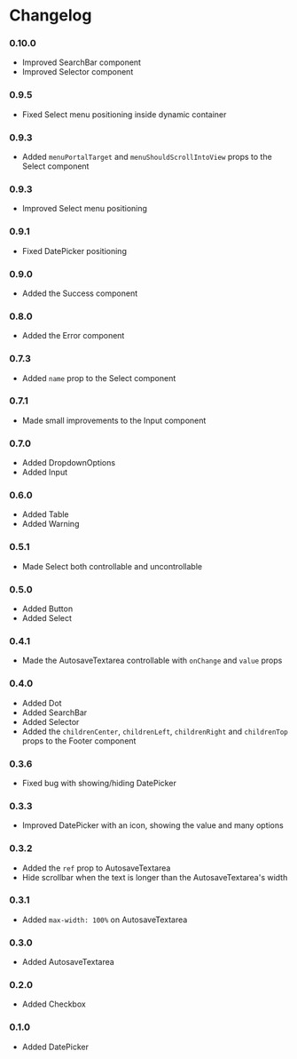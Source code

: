 # Changelog

### 0.10.0
- Improved SearchBar component
- Improved Selector component

### 0.9.5
- Fixed Select menu positioning inside dynamic container

### 0.9.3
- Added `menuPortalTarget` and `menuShouldScrollIntoView` props to the Select component

### 0.9.3
- Improved Select menu positioning

### 0.9.1
- Fixed DatePicker positioning

### 0.9.0
- Added the Success component

### 0.8.0
- Added the Error component

### 0.7.3
- Added `name` prop to the Select component

### 0.7.1
- Made small improvements to the Input component

### 0.7.0
- Added DropdownOptions
- Added Input

### 0.6.0
- Added Table
- Added Warning

### 0.5.1
- Made Select both controllable and uncontrollable

### 0.5.0
- Added Button
- Added Select

### 0.4.1
- Made the AutosaveTextarea controllable with `onChange` and `value` props

### 0.4.0
- Added Dot
- Added SearchBar
- Added Selector
- Added the `childrenCenter`, `childrenLeft`, `childrenRight` and `childrenTop` props to the Footer component

### 0.3.6
- Fixed bug with showing/hiding DatePicker

### 0.3.3
- Improved DatePicker with an icon, showing the value and many options

### 0.3.2
- Added the `ref` prop to AutosaveTextarea
- Hide scrollbar when the text is longer than the AutosaveTextarea's width

### 0.3.1
- Added `max-width: 100%` on AutosaveTextarea

### 0.3.0
- Added AutosaveTextarea

### 0.2.0
- Added Checkbox

### 0.1.0
- Added DatePicker
